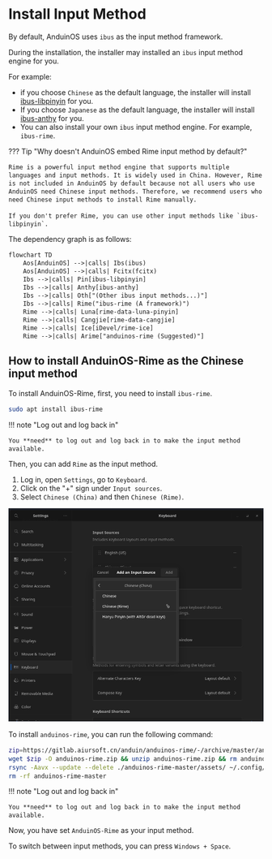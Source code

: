 # Install Input Method

By default, AnduinOS uses `ibus` as the input method framework.

During the installation, the installer may installed an `ibus` input method engine for you.

For example:

* if you choose `Chinese` as the default language, the installer will install [ibus-libpinyin](https://github.com/libpinyin/ibus-libpinyin) for you.
* If you choose `Japanese` as the default language, the installer will install [ibus-anthy](https://github.com/phuang/ibus-anthy) for you.
* You can also install your own `ibus` input method engine. For example, `ibus-rime`.

??? Tip "Why doesn't AnduinOS embed Rime input method by default?"

    Rime is a powerful input method engine that supports multiple languages and input methods. It is widely used in China. However, Rime is not included in AnduinOS by default because not all users who use AnduinOS need Chinese input methods. Therefore, we recommend users who need Chinese input methods to install Rime manually.

    If you don't prefer Rime, you can use other input methods like `ibus-libpinyin`.

The dependency graph is as follows:

```mermaid
flowchart TD
    Aos[AnduinOS] -->|calls| Ibs(ibus)
    Aos[AnduinOS] -->|calls| Fcitx(fcitx)
    Ibs -->|calls| Pin[ibus-libpinyin]
    Ibs -->|calls| Anthy[ibus-anthy]
    Ibs -->|calls| Oth["(Other ibus input methods...)"]
    Ibs -->|calls| Rime("ibus-rime (A framework)")
    Rime -->|calls| Luna[rime-data-luna-pinyin]
    Rime -->|calls| Cangjie[rime-data-cangjie]
    Rime -->|calls| Ice[iDevel/rime-ice]
    Rime -->|calls| Arime["anduinos-rime (Suggested)"]
```

## How to install AnduinOS-Rime as the Chinese input method

To install AnduinOS-Rime, first, you need to install `ibus-rime`.

```bash title="Install ibus-rime"
sudo apt install ibus-rime
```

!!! note "Log out and log back in"

    You **need** to log out and log back in to make the input method available.

Then, you can add `Rime` as the input method.

1. Log in, open `Settings`, go to `Keyboard`.
2. Click on the "+" sign under `Input sources`.
3. Select `Chinese (China)` and then `Chinese (Rime)`.

![select rime](./select-rime.png)

To install `anduinos-rime`, you can run the following command:

```bash title="Install anduinos-rime"
zip=https://gitlab.aiursoft.cn/anduin/anduinos-rime/-/archive/master/anduinos-rime-master.zip
wget $zip -O anduinos-rime.zip && unzip anduinos-rime.zip && rm anduinos-rime.zip
rsync -Aavx --update --delete ./anduinos-rime-master/assets/ ~/.config/ibus/rime/
rm -rf anduinos-rime-master
```

!!! note "Log out and log back in"

    You **need** to log out and log back in to make the input method available.

Now, you have set `AnduinOS-Rime` as your input method.

To switch between input methods, you can press `Windows + Space`.
